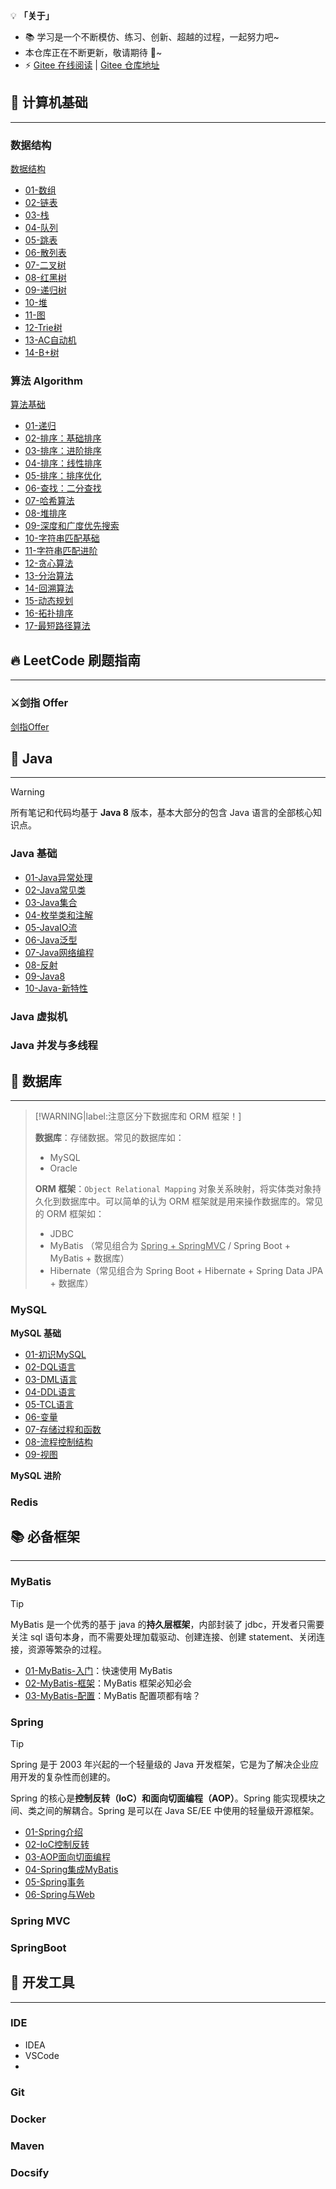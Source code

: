 💡 **「关于」**

- 📚 学习是一个不断模仿、练习、创新、超越的过程，一起努力吧~
- 本仓库正在不断更新，敬请期待 🌟~ 
- ⚡ [Gitee 在线阅读](https://reanon.gitee.io/notes/) | [Gitee 仓库地址](https://gitee.com/Reanon/notes)

## 📑 计算机基础

---

### 数据结构

[数据结构](00-DS&Algorithm/01-数据结构/)

- [01-数组](00-DS&Algorithm/01-数据结构/01-数组.md)
- [02-链表](00-DS&Algorithm/01-数据结构/02-链表.md)
- [03-栈](00-DS&Algorithm/01-数据结构/03-栈.md)
- [04-队列](00-DS&Algorithm/01-数据结构/04-队列.md)
- [05-跳表](00-DS&Algorithm/01-数据结构/05-跳表.md)
- [06-散列表](00-DS&Algorithm/01-数据结构/06-散列表.md)
- [07-二叉树](00-DS&Algorithm/01-数据结构/07-二叉树.md)
- [08-红黑树](00-DS&Algorithm/01-数据结构/08-红黑树.md)
- [09-递归树](00-DS&Algorithm/01-数据结构/09-递归树.md)
- [10-堆](00-DS&Algorithm/01-数据结构/10-堆.md)
- [11-图](00-DS&Algorithm/01-数据结构/11-图.md)
- [12-Trie树](00-DS&Algorithm/01-数据结构/12-Trie树.md)
- [13-AC自动机](00-DS&Algorithm/01-数据结构/13-AC自动机.md)
- [14-B+树](00-DS&Algorithm/01-数据结构/14-B+树.md)

### 算法 Algorithm

[算法基础](00-DS&Algorithm/02-算法/)

- [01-递归](00-DS&Algorithm/02-算法/01-递归.md)
- [02-排序：基础排序](00-DS&Algorithm/02-算法/02-排序：基础排序.md)
- [03-排序：进阶排序](00-DS&Algorithm/02-算法/03-排序：进阶排序.md)
- [04-排序：线性排序](00-DS&Algorithm/02-算法/04-排序：线性排序.md)
- [05-排序：排序优化](00-DS&Algorithm/02-算法/05-排序：排序优化.md)
- [06-查找：二分查找](00-DS&Algorithm/02-算法/06-查找：二分查找.md)
- [07-哈希算法](00-DS&Algorithm/02-算法/07-哈希算法.md)
- [08-堆排序](00-DS&Algorithm/02-算法/08-堆排序.md)
- [09-深度和广度优先搜索](00-DS&Algorithm/02-算法/09-深度和广度优先搜索.md)
- [10-字符串匹配基础](00-DS&Algorithm/02-算法/10-字符串匹配基础.md)
- [11-字符串匹配进阶](00-DS&Algorithm/02-算法/11-字符串匹配进阶.md)
- [12-贪心算法](00-DS&Algorithm/02-算法/12-贪心算法.md)
- [13-分治算法](00-DS&Algorithm/02-算法/13-分治算法.md)
- [14-回溯算法](00-DS&Algorithm/02-算法/14-回溯算法.md)
- [15-动态规划](00-DS&Algorithm/02-算法/15-动态规划.md)
- [16-拓扑排序](00-DS&Algorithm/02-算法/16-拓扑排序.md)
- [17-最短路径算法](00-DS&Algorithm/02-算法/17-最短路径算法.md)

## 🔥 LeetCode 刷题指南

---

### ⚔️剑指 Offer 

[剑指Offer](00-DS&Algorithm/03-剑指-Offer/)



## 🍵 Java

----

> [!WARNING]
> 所有笔记和代码均基于 **Java 8** 版本，基本大部分的包含 Java 语言的全部核心知识点。

### Java 基础

- [01-Java异常处理](01-Java/01-Java-基础/01-Java异常处理.md)
- [02-Java常见类](01-Java/01-Java-基础/02-Java常见类.md)
- [03-Java集合](01-Java/01-Java-基础/03-Java集合.md)
- [04-枚举类和注解](01-Java/01-Java-基础/04-枚举类和注解.md)
- [05-JavaIO流](01-Java/01-Java-基础/05-JavaIO流.md)
- [06-Java泛型](01-Java/01-Java-基础/06-Java泛型.md)
- [07-Java网络编程](01-Java/01-Java-基础/07-Java网络编程.md)
- [08-反射](01-Java/01-Java-基础/08-反射.md)
- [09-Java8](01-Java/01-Java-基础/09-Java8.md)
- [10-Java-新特性](01-Java/01-Java-基础/10-Java-新特性.md)

### Java 虚拟机



### Java 并发与多线程

## 📂 数据库

---

> [!WARNING|label:注意区分下数据库和 ORM 框架！]
>
> **数据库**：存储数据。常见的数据库如：
>
> - MySQL
> - Oracle
>
> **ORM 框架**：`Object Relational Mapping` 对象关系映射，将实体类对象持久化到数据库中。可以简单的认为 ORM 框架就是用来操作数据库的。常见的 ORM 框架如：
>
> - JDBC
> - MyBatis （常见组合为 <u>Spring + SpringMVC</u> / Spring Boot + MyBatis + 数据库）
> - Hibernate（常见组合为 Spring Boot + Hibernate + Spring Data JPA + 数据库）

### MySQL

**MySQL 基础**

- [01-初识MySQL](02-数据库/01-MySQL基础/01-初识MySQL.md)
- [02-DQL语言](02-数据库/01-MySQL基础/02-DQL语言.md)
- [03-DML语言](02-数据库/01-MySQL基础/03-DML语言.md)
- [04-DDL语言](02-数据库/01-MySQL基础/04-DDL语言.md)
- [05-TCL语言](02-数据库/01-MySQL基础/05-TCL语言.md)
- [06-变量](02-数据库/01-MySQL基础/06-变量.md)
- [07-存储过程和函数](02-数据库/01-MySQL基础/07-存储过程和函数.md)
- [08-流程控制结构](02-数据库/01-MySQL基础/08-流程控制结构.md)
- [09-视图](02-数据库/01-MySQL基础/09-视图.md)

**MySQL 进阶**



### Redis



## 📚 必备框架

----

### MyBatis 

> [!TIP]
> MyBatis 是一个优秀的基于 java 的**持久层框架**，内部封装了 jdbc，开发者只需要关注 sql 语句本身，而不需要处理加载驱动、创建连接、创建 statement、关闭连接，资源等繁杂的过程。

- [01-MyBatis-入门](03-必备框架/01-MyBatis/01-MyBatis-入门.md)：快速使用 MyBatis
- [02-MyBatis-框架](03-必备框架/01-MyBatis/02-MyBatis-框架.md)：MyBatis 框架必知必会
- [03-MyBatis-配置](03-必备框架/01-MyBatis/03-MyBatis-配置.md)：MyBatis 配置项都有啥？

### Spring

> [!TIP]
> Spring 是于 2003 年兴起的一个轻量级的 Java 开发框架，它是为了解决企业应用开发的复杂性而创建的。
>
> Spring 的核心是**控制反转（IoC）**和**面向切面编程（AOP）**。Spring 能实现模块之间、类之间的解耦合。Spring 是可以在 Java SE/EE 中使用的轻量级开源框架。

- [01-Spring介绍](03-必备框架/02-Spring/01-Spring介绍.md)
- [02-IoC控制反转](03-必备框架/02-Spring/02-IoC控制反转.md)
- [03-AOP面向切面编程](03-必备框架/02-Spring/03-AOP面向切面编程.md)
- [04-Spring集成MyBatis](03-必备框架/02-Spring/04-Spring集成MyBatis.md)
- [05-Spring事务](03-必备框架/02-Spring/05-Spring事务.md)
- [06-Spring与Web](03-必备框架/02-Spring/06-Spring与Web.md)

### Spring MVC





### SpringBoot 

## 🔨 开发工具

----

### IDE 

- IDEA
- VSCode
- 

### Git



### Docker



### Maven 



### Docsify
